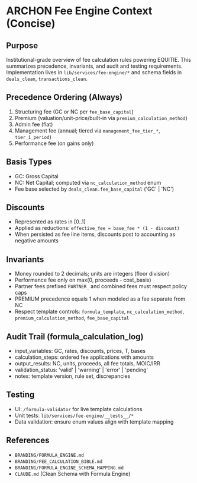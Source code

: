 # ARCHON Fee Engine Context (Concise)

## Purpose
Institutional-grade overview of fee calculation rules powering EQUITIE. This summarizes precedence, invariants, and audit and testing requirements. Implementation lives in `lib/services/fee-engine/*` and schema fields in `deals_clean`, `transactions_clean`.

## Precedence Ordering (Always)
1. Structuring fee (GC or NC per `fee_base_capital`)
2. Premium (valuation/unit-price/built-in via `premium_calculation_method`)
3. Admin fee (flat)
4. Management fee (annual; tiered via `management_fee_tier_*`, `tier_1_period`)
5. Performance fee (on gains only)

## Basis Types
- GC: Gross Capital
- NC: Net Capital; computed via `nc_calculation_method` enum
- Fee base selected by `deals_clean.fee_base_capital` ('GC' | 'NC')

## Discounts
- Represented as rates in [0..1]
- Applied as reductions: `effective_fee = base_fee * (1 - discount)`
- When persisted as fee line items, discounts post to accounting as negative amounts

## Invariants
- Money rounded to 2 decimals; units are integers (floor division)
- Performance fee only on max(0, proceeds - cost_basis)
- Partner fees prefixed `PARTNER_` and combined fees must respect policy caps
- PREMIUM precedence equals 1 when modeled as a fee separate from NC
- Respect template controls: `formula_template`, `nc_calculation_method`, `premium_calculation_method`, `fee_base_capital`

## Audit Trail (formula_calculation_log)
- input_variables: GC, rates, discounts, prices, T, bases
- calculation_steps: ordered fee applications with amounts
- output_results: NC, units, proceeds, all fee totals, MOIC/IRR
- validation_status: 'valid' | 'warning' | 'error' | 'pending'
- notes: template version, rule set, discrepancies

## Testing
- UI: `/formula-validator` for live template calculations
- Unit tests: `lib/services/fee-engine/__tests__/*`
- Data validation: ensure enum values align with template mapping

## References
- `BRANDING/FORMULA_ENGINE.md`
- `BRANDING/FEE_CALCULATION_BIBLE.md`
- `BRANDING/FORMULA_ENGINE_SCHEMA_MAPPING.md`
- `CLAUDE.md` (Clean Schema with Formula Engine)
